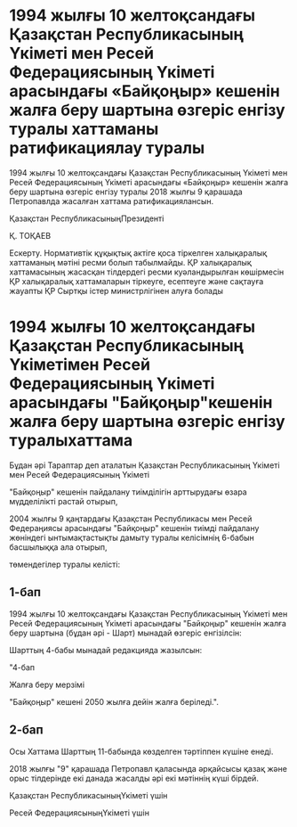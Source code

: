 # 1994 жылғы 10 желтоқсандағы Қазақстан Республикасының Үкіметі мен Ресей Федерациясының Үкіметі арасындағы «Байқоңыр» кешенін жалға беру шартына өзгеріс енгізу туралы хаттаманы ратификациялау туралы  

1994 жылғы 10 желтоқсандағы Қазақстан Республикасының Үкіметі мен Ресей Федерациясының Үкіметі арасындағы «Байқоңыр» кешенін жалға беру шартына өзгеріс енгізу туралы 2018 жылғы 9 қарашада Петропавлда жасалған хаттама ратификациялансын.

Қазақстан РеспубликасыныңПрезиденті

Қ. ТОҚАЕВ

Ескерту. Нормативтік құқықтық актіге қоса тіркелген халықаралық хаттаманың мәтіні ресми болып табылмайды. ҚР халықаралық хаттамасының жасасқан тілдердегі ресми куәландырылған көшірмесін ҚР халықаралық хаттамаларын тіркеуге, есептеуге және сақтауға жауапты ҚР Сыртқы істер министрлігінен алуға болады

# 1994 жылғы 10 желтоқсандағы Қазақстан Республикасының Үкіметімен Ресей Федерациясының Үкіметі арасындағы "Байқоңыр"кешенін жалға беру шартына өзгеріс енгізу туралыхаттама

Бұдан әрі Тараптар деп аталатын Қазақстан Республикасының Үкіметі мен Ресей Федерациясының Үкіметі

"Байқоңыр" кешенін пайдалану тиімділігін арттырудағы өзара мүдделілікті растай отырып,

2004 жылғы 9 қаңтардағы Қазақстан Республикасы мен Ресей Федераңиясы арасындағы "Байқоңыр" кешенін тиімді пайдалану жөніндегі ынтымақтастықты дамыту туралы келісімнің 6-бабын басшылыққа ала отырып,

төмендегілер туралы келісті:

## 1-бап

1994 жылғы 10 желтоқсандағы Қазақстан Республикасының Үкіметі мен Ресей Федерациясының Үкіметі арасындағы "Байқоңыр" кешенін жалға беру шартына (бұдан әрі - Шарт) мынадай өзгеріс енгізілсін:

Шарттың 4-бабы мынадай редакцияда жазылсын:

"4-бап

Жалға беру мерзімі

"Байқоңыр" кешені 2050 жылға дейін жалға беріледі.".

## 2-бап

Осы Хаттама Шарттың 11-бабында көзделген тәртіппен күшіне енеді.

2018 жылғы "9" қарашада Петропавл қаласында әрқайсысы қазақ және орыс тілдерінде екі данада жасалды әрі екі мәтіннің күші бірдей.

Қазақстан РеспубликасыныңҮкіметі үшін

 Ресей ФедерациясыныңҮкіметі үшін


